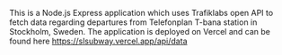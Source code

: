 This is a Node.js Express application which uses Trafiklabs open API to fetch data regarding departures from Telefonplan T-bana station in Stockholm, Sweden. The application is deployed on Vercel and can be found here https://slsubway.vercel.app/api/data